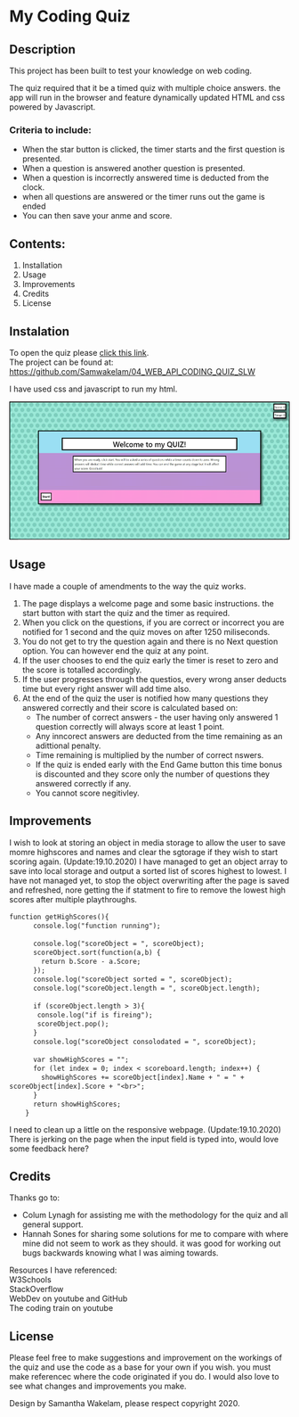 # My Coding Quiz 

## Description

This project has been built to test your knowledge on web coding. 

The quiz required that it be a timed quiz with multiple choice answers. the app will run in the browser and feature dynamically updated HTML and css powered by Javascript.

### Criteria to include: 
* When the star button is clicked, the timer starts and the first question is presented. 
* When a question is answered another question is presented. 
* When a question is incorrectly answered time is deducted from the clock. 
* when all questions are answered or the timer runs out the game is ended
* You can then save your anme and score. 

## Contents: 
1. Installation 
2. Usage
3. Improvements
4. Credits
5. License

## Instalation

To open the quiz please [click this link](https://samwakelam.github.io/04_WEB_API_CODING_QUIZ_SLW/).   
The project can be found at: https://github.com/Samwakelam/04_WEB_API_CODING_QUIZ_SLW

I have used css and javascript to run my html.

![Screenshot of the application](assets/images/screenshot.png)

## Usage

I have made a couple of amendments to the way the quiz works. 
1. The page displays a welcome page and some basic instructions. the start button with start the quiz and the timer as required. 
2. When you click on the questions, if you are correct or incorrect you are notified for 1 second and the quiz moves on after 1250 miliseconds.
3. You do not get to try the question again and there is no Next question option. You can however end the quiz at any point. 
4. If the user chooses to end the quiz early the timer is reset to zero and the score is totalled accordingly. 
5. If the user progresses through the questios, every wrong anser deducts time but every right answer will add time also.
6. At the end of the quiz the user is notified how many questions they answered correctly and their score is calculated based on:
    * The number of correct answers - the user having only answered 1 question correctly will always score at least 1 point.  
    * Any inncorect answers are deducted from the time remaining as an adittional penalty. 
    * Time remaining is multiplied by the number of correct nswers. 
    * If the quiz is ended early with the End Game button this time bonus is discounted and they score only the number of questions they answered correctly if any. 
    * You cannot score negitivley. 

## Improvements

I wish to look at storing an object in media storage to allow the user to save momre highscores and names and clear the sgtorage if they wish to start scoring again. 
(Update:19.10.2020) I have managed to get an object array to save into local storage and output a sorted list of scores highest to lowest. 
I have not managed yet, to stop the object overwriting after the page is saved and refreshed, nore getting the if statment to fire to remove the lowest high scores after multiple playthroughs. 

```
function getHighScores(){
      console.log("function running");

      console.log("scoreObject = ", scoreObject);
      scoreObject.sort(function(a,b) {
        return b.Score - a.Score;
      });
      console.log("scoreObject sorted = ", scoreObject);
      console.log("scoreObject.length = ", scoreObject.length);

      if (scoreObject.length > 3){
       console.log("if is fireing");
       scoreObject.pop();
      }
      console.log("scoreObject consolodated = ", scoreObject);

      var showHighScores = "";
      for (let index = 0; index < scoreboard.length; index++) {
        showHighScores += scoreObject[index].Name + " = " + scoreObject[index].Score + "<br>";
      }
      return showHighScores;
    }
```

I need to clean up a little on the responsive webpage. 
(Update:19.10.2020) There is jerking on the page when the input field is typed into, would love some feedback here? 

## Credits 

Thanks go to:
* Colum Lynagh for assisting me with the methodology for the quiz and all general support.  
* Hannah Sones for sharing some solutions for me to compare with where mine did not seem to work as they should. it was good for working out bugs backwards knowing what I was aiming towards. 

Resources I have referenced:   
W3Schools  
StackOverflow   
WebDev on youtube and GitHub   
The coding train on youtube

## License 

Please feel free to make suggestions and improvement on the workings of the quiz and use the code as a base for your own if you wish. you must make referencec where the code originated if you do. I would also love to see what changes and improvements you make.  

Design by Samantha Wakelam, please respect copyright 2020. 

 
